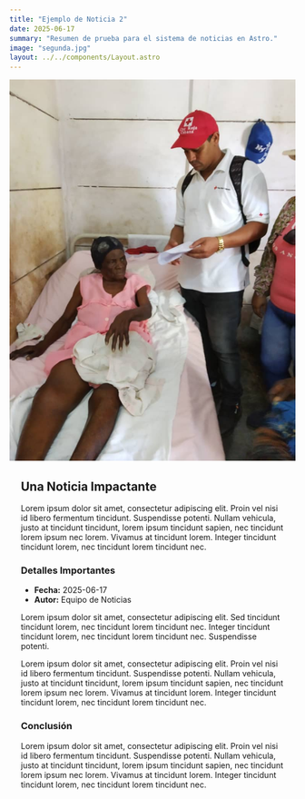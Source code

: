 ```yaml
---
title: "Ejemplo de Noticia 2"
date: 2025-06-17
summary: "Resumen de prueba para el sistema de noticias en Astro."
image: "segunda.jpg" 
layout: ../../components/Layout.astro
---
```

![Ejemplo de Imagen](./noticias-imagenes/segunda.jpg)

<div style="margin: 20px;">

## Una Noticia Impactante

Lorem ipsum dolor sit amet, consectetur adipiscing elit. Proin vel nisi id libero fermentum tincidunt. Suspendisse potenti. Nullam vehicula, justo at tincidunt tincidunt, lorem ipsum tincidunt sapien, nec tincidunt lorem ipsum nec lorem. Vivamus at tincidunt lorem. Integer tincidunt tincidunt lorem, nec tincidunt lorem tincidunt nec.

### Detalles Importantes

- **Fecha:** 2025-06-17  
- **Autor:** Equipo de Noticias  

Lorem ipsum dolor sit amet, consectetur adipiscing elit. Sed tincidunt tincidunt lorem, nec tincidunt lorem tincidunt nec. Integer tincidunt tincidunt lorem, nec tincidunt lorem tincidunt nec. Suspendisse potenti.

Lorem ipsum dolor sit amet, consectetur adipiscing elit. Proin vel nisi id libero fermentum tincidunt. Suspendisse potenti. Nullam vehicula, justo at tincidunt tincidunt, lorem ipsum tincidunt sapien, nec tincidunt lorem ipsum nec lorem. Vivamus at tincidunt lorem. Integer tincidunt tincidunt lorem, nec tincidunt lorem tincidunt nec.

### Conclusión

Lorem ipsum dolor sit amet, consectetur adipiscing elit. Proin vel nisi id libero fermentum tincidunt. Suspendisse potenti. Nullam vehicula, justo at tincidunt tincidunt, lorem ipsum tincidunt sapien, nec tincidunt lorem ipsum nec lorem. Vivamus at tincidunt lorem. Integer tincidunt tincidunt lorem, nec tincidunt lorem tincidunt nec.

</div>
